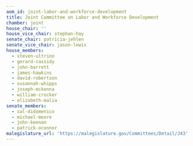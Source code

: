 ```yaml
---
aom_id: joint-labor-and-workforce-development
title: Joint Committee on Labor and Workforce Development
chamber: joint
house_chair: ''
house_vice_chair: stephan-hay
senate_chair: patricia-jehlen
senate_vice_chair: jason-lewis
house_members:
  - steven-ultrino
  - gerard-cassidy
  - john-barrett
  - james-hawkins
  - david-robertson
  - susannah-whipps
  - joseph-mckenna
  - william-crocker
  - elizabeth-malia
senate_members:
  - sal-didomenico
  - michael-moore
  - john-keenan
  - patrick-oconnor
malegislature_url: 'https://malegislature.gov/Committees/Detail/J43'
---
```

